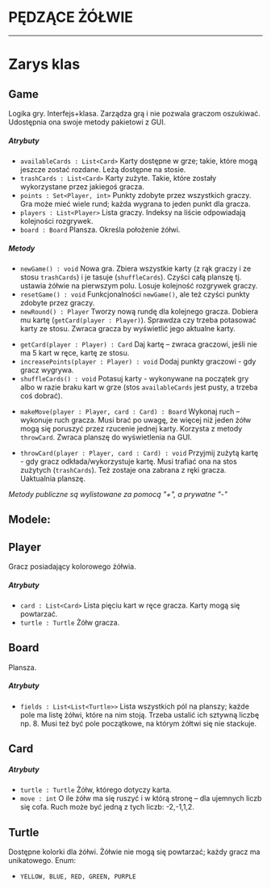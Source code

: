 # PĘDZĄCE ŻÓŁWIE
----------------

Zarys klas
==========

## Game
Logika gry. Interfejs+klasa.
Zarządza grą i nie pozwala graczom oszukiwać. Udostępnia ona swoje metody pakietowi z GUI.
##### Atrybuty
- `availableCards : List<Card>`
   Karty dostępne w grze; takie, które mogą jeszcze zostać rozdane. Leżą dostępne na stosie.
- `trashCards : List<Card>`
   Karty zużyte. Takie, które zostały wykorzystane przez jakiegoś gracza.
- `points : Set<Player, int>`
   Punkty zdobyte przez wszystkich graczy. Gra może mieć wiele rund; każda wygrana to jeden punkt dla gracza.
- `players : List<Player>`
   Lista graczy. Indeksy na liście odpowiadają kolejności rozgrywek.
- `board : Board`
   Plansza. Określa położenie żółwi.

##### Metody
+ `newGame() : void`
   Nowa gra. Zbiera wszystkie karty (z rąk graczy i ze stosu `trashCards`) i je tasuje (`shuffleCards`). Czyści całą planszę tj. ustawia żółwie na pierwszym polu. Losuje kolejność rozgrywek graczy.
+ `resetGame() : void`
   Funkcjonalności `newGame()`, ale też czyści punkty zdobyte przez graczy.
+ `newRound() : Player`
   Tworzy nową rundę dla kolejnego gracza. Dobiera mu kartę (`getCard(player : Player)`). Sprawdza czy trzeba potasować karty ze stosu. Zwraca gracza by wyświetlić jego aktualne karty.
- `getCard(player : Player) : Card`
   Daj kartę – zwraca graczowi, jeśli nie ma 5 kart w ręce, kartę ze stosu.
- `increasePoints(player : Player) : void`
   Dodaj punkty graczowi - gdy gracz wygrywa.
- `shuffleCards() : void`
   Potasuj karty - wykonywane na początek gry albo w razie braku kart w grze (stos `availableCards` jest pusty, a trzeba coś dobrać).
+ `makeMove(player : Player, card : Card) : Board`
   Wykonaj ruch – wykonuje ruch gracza. Musi brać po uwagę, że więcej niż jeden żółw mogą się poruszyć przez rzucenie jednej karty. Korzysta z metody `throwCard`. Zwraca planszę do wyświetlenia na GUI.
- `throwCard(player : Player, card : Card) : void`
   Przyjmij zużytą kartę - gdy gracz odkłada/wykorzystuje kartę. Musi trafiać ona na stos zużytych (`trashCards`). Też zostaje ona zabrana z ręki gracza. Uaktualnia planszę.

_Metody publiczne są wylistowane za pomocą "+", a prywatne "-"_

## **Modele:**


## Player
Gracz posiadający kolorowego żółwia.
##### Atrybuty
- `card : List<Card>`
   Lista pięciu kart w ręce gracza. Karty mogą się powtarzać.
- `turtle : Turtle`
   Żółw gracza.


## Board
Plansza.
##### Atrybuty
- `fields : List<List<Turtle>>`
   Lista wszystkich pól na planszy; każde pole ma listę żółwi, które na nim stoją. Trzeba ustalić ich sztywną liczbę np. 8. Musi też być pole początkowe, na którym żółtwi się nie stackuje.


## Card
##### Atrybuty
- `turtle : Turtle`
   Żółw, którego dotyczy karta.
- `move : int`
  O ile żółw ma się ruszyć i w którą stronę – dla ujemnych liczb się cofa. Ruch może być jedną z tych liczb: -2,-1,1,2.


## Turtle       
Dostępne kolorki dla żółwi. Żółwie nie mogą się powtarzać; każdy gracz ma unikatowego.
Enum:
+ `YELLOW, BLUE, RED, GREEN, PURPLE`

